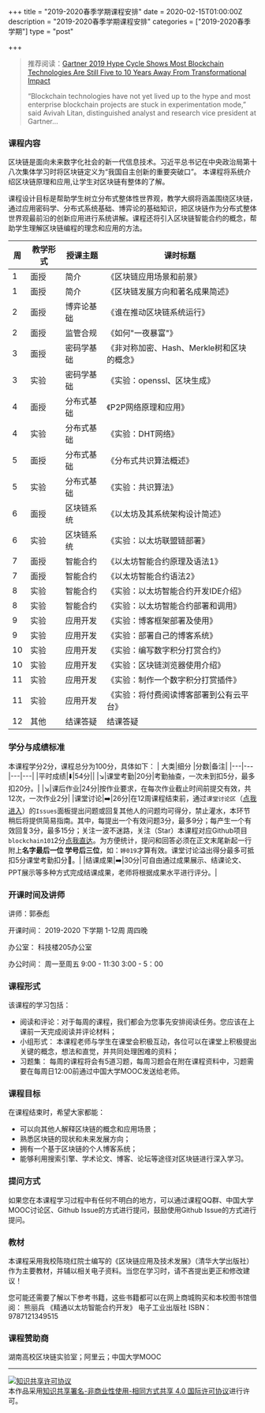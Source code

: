 +++
title = "2019-2020春季学期课程安排"
date = 2020-02-15T01:00:00Z
description = "2019-2020春季学期课程安排"
categories = ["2019-2020春季学期"]
type = "post"

+++
> 推荐阅读：[Gartner 2019 Hype Cycle Shows Most Blockchain Technologies Are Still Five to 10 Years Away From Transformational Impact](https://www.gartner.com/en/newsroom/press-releases/2019-10-08-gartner-2019-hype-cycle-shows-most-blockchain-technologies-are-still-five-to-10-years-away-from-transformational-impact) 
>
> “Blockchain technologies have not yet lived up to the hype and most enterprise blockchain projects are stuck in experimentation mode,” said Avivah Litan, distinguished analyst and research vice president at Gartner... 

### 课程内容

区块链是面向未来数字化社会的新一代信息技术。习近平总书记在中央政治局第十八次集体学习时将区块链定义为“我国自主创新的重要突破口”。 本课程将系统介绍区块链原理和应用,让学生对区块链有整体的了解。

课程设计目标是帮助学生树立分布式整体性世界观，教学大纲将涵盖围绕区块链，通过应用密码学、分布式系统基础、博弈论的基础知识，把区块链作为分布式整体世界观最前沿的创新应用进行系统讲解。课程还将引入区块链智能合约的概念，帮助学生理解区块链编程的理念和应用的方法。

| 周 | 教学形式 | 授课主题 | 课时标题 |
| --- | --- | --- | --- |
| 1 | 面授 | 简介 | 《区块链应用场景和前景》 |
| 1| 面授|简介|《区块链发展方向和著名成果简述》 |
| 2 | 面授 | 博弈论基础 | 《谁在推动区块链系统运行》 |
| 2| 面授| 监管合规 | 《如何&quot;一夜暴富&quot;》 |
| 3 | 面授 | 密码学基础 | 《非对称加密、Hash、Merkle树和区块的概念》 |
|3 |实验 | 密码学基础|《实验：openssl、区块生成》 |
| 4 | 面授 | 分布式基础 | 《P2P网络原理和应用》 |
|4 |实验 |分布式基础| 《实验：DHT网络》 |
| 5 | 面授 | 分布式基础|《分布式共识算法概述》 |
|5 |实验 |分布式基础| 《实验：共识算法》 |
| 6 | 面授 | 区块链系统 | 《以太坊及其系统架构设计简述》 |
|6 |实验|区块链系统 | 《实验：以太坊联盟链部署》 |
| 7 | 面授 | 智能合约 | 《以太坊智能合约原理及语法1》 |
| 7|面授|智能合约|《以太坊智能合约语法2》 |
| 8 | 实验 |智能合约 |《实验：以太坊智能合约开发IDE介绍》 |
|8 |实验|智能合约|《实验：以太坊智能合约部署和调用》 |
| 9 | 实验 | 应用开发 | 《实验：博客框架部署及使用》 |
| 9|实验|应用开发|《实验：部署自己的博客系统》 |
| 10 |实验|应用开发| 《实验：编写数字积分打赏合约》 |
| 10|实验|应用开发|《实验：区块链浏览器使用介绍》 |
| 11 | 实验|应用开发|《实验：制作一个数字积分打赏插件》 |
| 11| 实验|应用开发|《实验：将付费阅读博客部署到公有云平台》 |
| 12 | 其他 | 结课答疑 | 结课答疑 |

### 学分与成绩标准
本课程学分2分，课程总分为100分，具体如下：
| 大类|细分 |分数|备注|
|---|---|---|---|
|平时成绩|⬇️|54分||
|↘️|课堂考勤|20分|考勤抽查，一次未到扣5分，最多扣20分。|
|↘️|课后作业|24分|按作业要求，在每次作业截止时间前提交有效，共12次，一次作业2分|
|课堂讨论|➡️|26分|在12周课程结束前，通过`课堂讨论区`（[点我进入](https://github.com/TaibiaoGuo/blockchain101/issues)）的`Issues`面板提出问题或回复其他人的问题均可得分，禁止灌水，本环节稍后将提供简易指南。其中，每提出一个有效问题3分，最多9分；每产生一个有效回复3分，最多15分；关注一波不迷路，关注（Star）本课程对应Github项目`blockchain101`2分[点我直达](https://github.com/TaibiaoGuo/blockchain101/)。为方便统计，提问和回答必须在正文末尾新起一行附上**名字最后一位 学号后三位**，如：`婷019`才算有效。课堂讨论溢出得分最多可抵扣5分课堂考勤扣分🚀。|
|结课成果|➡️|30分|可自由通过成果展示、结课论文、PPT展示等多种方式完成结课成果，老师将根据成果水平进行评分。|

### 开课时间及讲师
讲师：郭泰彪

开课时间： 2019-2020 下学期 1-12周 周四晚

办公室： 科技楼205办公室

办公时间： 周一至周五 9:00 - 11:30 3:00 - 5：00

### 课程形式
该课程的学习包括：
* 阅读和评论：对于每周的课程，我们都会为您事先安排阅读任务。您应该在上课前一天完成阅读并评论材料；
* 小组形式： 本课程老师与学生在课堂会积极互动，各位可以在课堂上积极提出关键的概念，想法和直觉，并共同处理困难的资料；
* 习题集： 每周的课程将会有5道习题，每周习题会在附在课程资料中，习题需要在每周日12:00前通过中国大学MOOC发送给老师。

### 课程目标
在课程结束时，希望大家都能：
* 可以向其他人解释区块链的概念和应用场景；
* 熟悉区块链的现状和未来发展方向；
* 拥有一个基于区块链的个人博客系统；
* 能够利用搜索引擎、学术论文、博客、论坛等途径对区块链进行深入学习。

### 提问方式
如果您在本课程学习过程中有任何不明白的地方，可以通过课程QQ群、中国大学MOOC讨论区、Github Issue的方式进行提问，鼓励使用Github Issue的方式进行提问。

### 教材
本课程采用我校陈晓红院士编写的《区块链应用及技术发展》（清华大学出版社）作为主要教材，并辅以相关电子资料。当您在学习时，请不吝提出更正和修改建议！

您可能还需要了解以下参考书籍，这些书籍都可以在网上商城购买和本校图书馆借阅：
熊丽兵 《精通以太坊智能合约开发》 电子工业出版社 ISBN：9787121349515

### 课程赞助商

 湖南高校区块链实验室；阿里云；中国大学MOOC

---
<a rel="license" href="http://creativecommons.org/licenses/by-nc-sa/4.0/"><img alt="知识共享许可协议" style="border-width:0" src="https://i.creativecommons.org/l/by-nc-sa/4.0/88x31.png" /></a><br />本作品采用<a rel="license" href="http://creativecommons.org/licenses/by-nc-sa/4.0/">知识共享署名-非商业性使用-相同方式共享 4.0 国际许可协议</a>进行许可。
